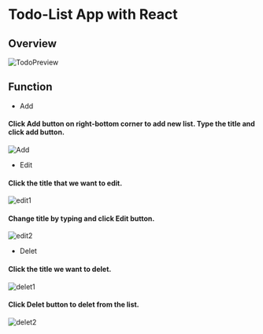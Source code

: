 # Todo-List App with React
## Overview

![TodoPreview](https://user-images.githubusercontent.com/8447473/93746183-cf100580-fc48-11ea-8817-0167b7f34b09.gif)


## Function

- Add 

#### Click Add button on right-bottom corner to add new list. Type the title and click add button.
![Add](https://user-images.githubusercontent.com/8447473/93747177-6f1a5e80-fc4a-11ea-8f46-8f4f127770a0.jpg)


- Edit 

#### Click the title that we want to edit. 
![edit1](https://user-images.githubusercontent.com/8447473/93747914-84dc5380-fc4b-11ea-9bb1-716e3537a5c3.jpg)



#### Change title by typing and click Edit button.
![edit2](https://user-images.githubusercontent.com/8447473/93747920-873ead80-fc4b-11ea-9875-8030be210125.jpg)


- Delet

#### Click the title we want to delet. 
![delet1](https://user-images.githubusercontent.com/8447473/93748907-1a2c1780-fc4d-11ea-8ab2-c3756664e7d3.jpg)

#### Click Delet button to delet from the list.
![delet2](https://user-images.githubusercontent.com/8447473/93748913-1d270800-fc4d-11ea-942c-a2bd37afddcd.jpg)

